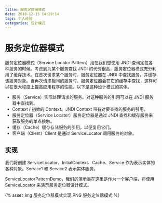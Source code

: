 ```yaml
---
title: 服务定位器模式
date: 2018-12-15 14:29:14
tags: 个人经验
categories: 设计模式
---
```


# 服务定位器模式

服务定位器模式（Service Locator Pattern）用在我们想使用 JNDI 查询定位各种服务的时候。考虑到为某个服务查找 JNDI 的代价很高，服务定位器模式充分利用了缓存技术。在首次请求某个服务时，服务定位器在 JNDI 中查找服务，并缓存该服务对象。当再次请求相同的服务时，服务定位器会在它的缓存中查找，这样可以在很大程度上提高应用程序的性能。以下是这种设计模式的实体。

* 服务（Service）实际处理请求的服务。对这种服务的引用可以在 JNDI 服务器中查找到。
* Context / 初始的 Context。JNDI Context 带有对要查找的服务的引用。
* 服务定位器（Service Locator）服务定位器是通过 JNDI 查找和缓存服务来获取服务的单点接触。
* 缓存（Cache）缓存存储服务的引用，以便复用它们。
* 客户端（Client）Client 是通过 ServiceLocator 调用服务的对象。

## 实现

我们将创建 ServiceLocator、InitialContext、Cache、Service 作为表示实体的各种对象。Service1 和 Service2 表示实体服务。

ServiceLocatorPatternDemo，我们的演示类在这里是作为一个客户端，将使用 ServiceLocator 来演示服务定位器设计模式。

{% asset_img 服务定位器模式实现.PNG 服务定位器模式 %}